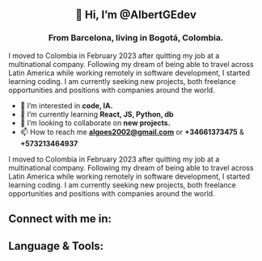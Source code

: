 
<h2 align="center">👋 Hi, I’m @AlbertGEdev</h2>

<h3 align="center">From Barcelona, living in Bogotá, Colombia.</h3>

I moved to Colombia in February 2023 after quitting my job at a multinational company. Following my dream of being able to travel across Latin America while working remotely in software development, I started learning coding. I am currently seeking new projects, both freelance opportunities and positions with companies around the world.

- 👀 I’m interested in **code, IA.**
- 🌱 I’m currently learning **React, JS, Python, db**
- 💞️ I’m looking to collaborate on **new projects.**
- 📫 How to reach me **algoes2002@gmail.com** or **+34661373475** & **+573213464937**

I moved to Colombia in February 2023 after quitting my job at a multinational company. Following my dream of being able to travel across Latin America while working remotely in software development, I started learning coding. I am currently seeking new projects, both freelance opportunities and positions with companies around the world.

## Connect with me in: 

## Language & Tools: 






<!---
AlbertGEdev/AlbertGEdev is a ✨ special ✨ repository because its `README.md` (this file) appears on your GitHub profile.
You can click the Preview link to take a look at your changes.
--->
